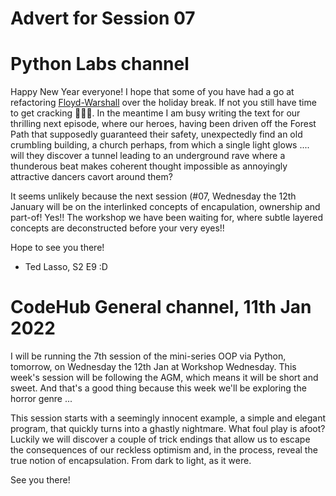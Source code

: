 # Advert for Session 07

# Python Labs channel

Happy New Year everyone! I hope that some of you have had a go at refactoring 
[Floyd-Warshall](https://github.com/sfkleach/oop-via-python/blob/main/session06/floyd_warshall.py)
over the holiday break. If not you still have time to get cracking 
:firecracker::firecracker::firecracker:. In the meantime I am busy writing the 
text for our thrilling next episode, where our heroes, having been driven off 
the Forest Path that supposedly guaranteed their safety, unexpectedly find an 
old crumbling building, a church perhaps, from which a single light glows .... 
will they discover a tunnel leading to an underground rave where a thunderous 
beat makes coherent thought impossible as annoyingly attractive dancers cavort 
around them?

It seems unlikely because the next session (#07, Wednesday the 12th January 
will be on the interlinked concepts of encapulation, ownership and part-of! Yes!! 
The workshop we have been waiting for, where subtle layered concepts are 
deconstructed before your very eyes!!

Hope to see you there!

* Ted Lasso, S2 E9 :D


# CodeHub General channel, 11th Jan 2022
I will be running the 7th session of the mini-series OOP via Python, tomorrow, on Wednesday the 12th Jan at Workshop Wednesday.  This week's session will be following the AGM, which means it will be short and sweet. And that's a good thing because this week we'll be exploring the horror genre ...

This session starts with a seemingly innocent example, a simple and elegant program, that quickly turns into a ghastly nightmare. What foul play is afoot? Luckily we will discover a couple of trick endings that allow us to escape the consequences of our reckless optimism and, in the process, reveal the true notion of encapsulation. From dark to light, as it were.

See you there!
